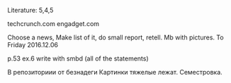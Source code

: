 Literature: 5,4,5

techcrunch.com
engadget.com

Choose a news, Make list of it,
do small report, retell. Mb with pictures.
To Friday 2016.12.06

p.53 ex.6 write with smbd (all of the statements)

В репозиториии от безнадеги
Картинки тяжелые лежат.
Семестровка.